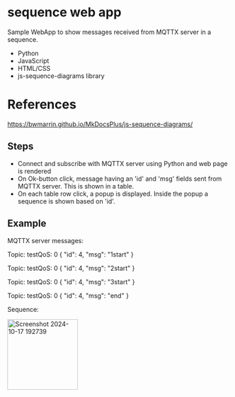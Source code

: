 # sequence web app
Sample WebApp to show messages received from MQTTX server in a sequence.
* Python
* JavaScript
* HTML/CSS
* js-sequence-diagrams library

# References
https://bwmarrin.github.io/MkDocsPlus/js-sequence-diagrams/

## Steps
* Connect and subscribe with MQTTX server using Python and web page is rendered
* On Ok-button click, message having an 'id' and 'msg' fields sent from MQTTX server. This is shown in a table.
* On each table row click, a popup is displayed. Inside the popup a sequence is shown based on 'id'.

## Example
MQTTX server messages:

Topic: testQoS: 0
{
  "id": 4,
  "msg": "1start"
}

Topic: testQoS: 0
{
  "id": 4,
  "msg": "2start"
}

Topic: testQoS: 0
{
  "id": 4,
  "msg": "3start"
}

Topic: testQoS: 0
{
  "id": 4,
  "msg": "end"
}

Sequence:

<img width="159" alt="Screenshot 2024-10-17 192739" src="https://github.com/user-attachments/assets/6a321193-de7b-4252-b187-c9377cf5fb37">

